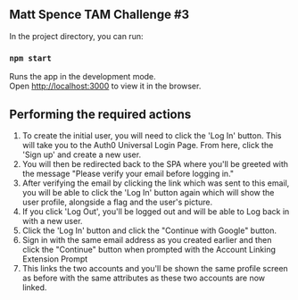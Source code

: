 ## Matt Spence TAM Challenge #3

In the project directory, you can run:

### `npm start`

Runs the app in the development mode.<br />
Open [http://localhost:3000](http://localhost:3000) to view it in the browser.

## Performing the required actions

1) To create the initial user, you will need to click the 'Log In' button. This will take you to the Auth0 Universal Login Page. From here, click the 'Sign up' and create a new user. 
2) You will then be redirected back to the SPA where you'll be greeted with the message "Please verify your email before logging in."
3) After verifying the email by clicking the link which was sent to this email, you will be able to click the 'Log In' button again which will show the user profile, alongside a flag and the user's picture.
4) If you click 'Log Out', you'll be logged out and will be able to Log back in with a new user. 
5) Click the 'Log In' button and click the "Continue with Google" button.
6) Sign in with the same email address as you created earlier and then click the "Continue" button when prompted with the Account Linking Extension Prompt
7) This links the two accounts and you'll be shown the same profile screen as before with the same attributes as these two accounts are now linked.